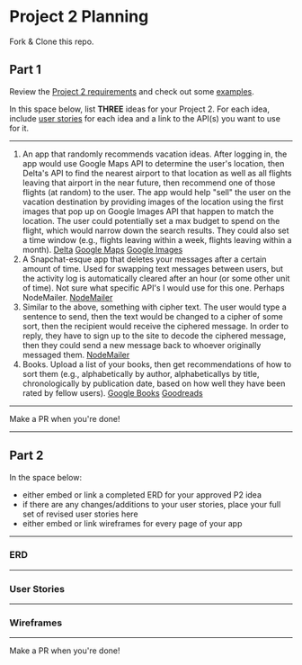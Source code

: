 # Project 2 Planning

Fork & Clone this repo.

## Part 1

Review the [Project 2 requirements](https://romebell.gitbook.io/sei-1019/projects/project-2) and check out some [examples](https://tmdarneille.gitbook.io/seirfx/11-projects/past-projects/project2).

In this space below, list **THREE** ideas for your Project 2. For each idea, include [user stories](https://revelry.co/user-stories-that-dont-suck/) for each idea and a link to the API(s) you want to use for it.

--------------------------------------------------------
1. An app that randomly recommends vacation ideas. After logging in, the app would use Google Maps API to determine the user's location, then Delta's API to find the nearest airport to that location as well as all flights leaving that airport in the near future, then recommend one of those flights (at random) to the user. The app would help "sell" the user on the vacation destination by providing images of the location using the first images that pop up on Google Images API that happen to match the location. The user could potentially set a max budget to spend on the flight, which would narrow down the search results. They could also set a time window (e.g., flights leaving within a week, flights leaving within a month).
[Delta](https://pro.delta.com/content/agency/us/en/home.html)
[Google Maps](https://developers.google.com/maps/documentation)
[Google Images](https://developers.google.com/photos)
2. A Snapchat-esque app that deletes your messages after a certain amount of time. Used for swapping text messages between users, but the activity log is automatically cleared after an hour (or some other unit of time). Not sure what specific API's I would use for this one. Perhaps NodeMailer.
[NodeMailer](https://nodemailer.com/about/)
3. Similar to the above, something with cipher text. The user would type a sentence to send, then the text would be changed to a cipher of some sort, then the recipient would receive the ciphered message. In order to reply, they have to sign up to the site to decode the ciphered message, then they could send a new message back to whoever originally messaged them.
[NodeMailer](https://nodemailer.com/about/)
4. Books. Upload a list of your books, then get recommendations of how to sort them (e.g., alphabetically by author, alphabeticallys by title, chronologically by publication date, based on how well they have been rated by fellow users).
[Google Books](https://developers.google.com/books/)
[Goodreads](https://www.goodreads.com/api)
---------------------------------------------------------

Make a PR when you're done!

---

## Part 2

In the space below:
* either embed or link a completed ERD for your approved P2 idea
* if there are any changes/additions to your user stories, place your full set of revised user stories here
* either embed or link wireframes for every page of your app

----------------------------------------------------------
### ERD

----------------------------------------------------------
### User Stories

----------------------------------------------------------
### Wireframes

----------------------------------------------------------

Make a PR when you're done!
